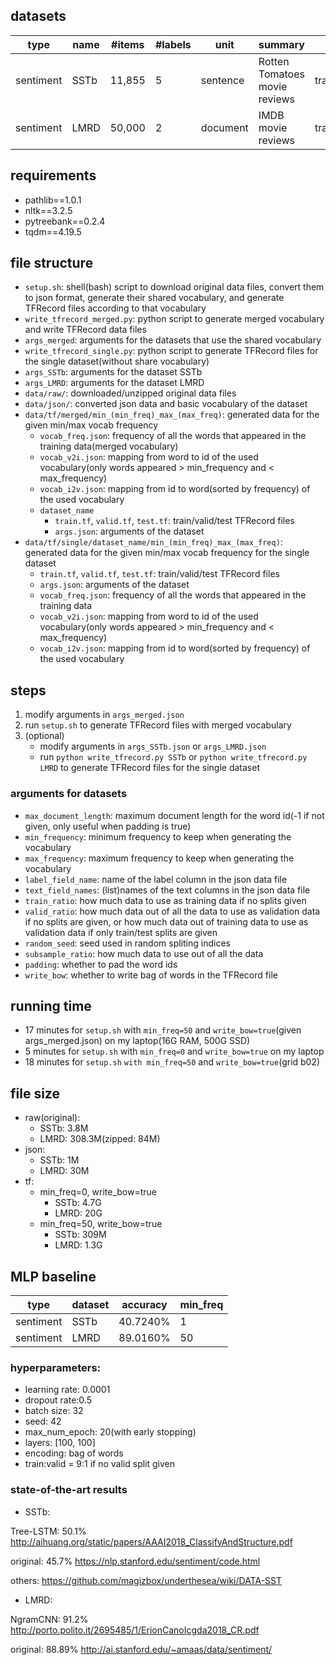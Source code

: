 ## datasets

type|name|#items|#labels|unit|summary|split
---|---|---|---|---|---|---
sentiment|SSTb|11,855|5|sentence|Rotten Tomatoes movie reviews|train:valid:test=8544:1101:2210
sentiment|LMRD|50,000|2|document|IMDB movie reviews|train:test=25,000:25,000

## requirements
- pathlib==1.0.1
- nltk==3.2.5
- pytreebank==0.2.4
- tqdm==4.19.5


## file structure
- `setup.sh`: shell(bash) script to download original data files, convert them to json format, generate their shared vocabulary, and generate TFRecord files according to that vocabulary
- `write_tfrecord_merged.py`: python script to generate merged vocabulary and write TFRecord data files
- `args_merged`: arguments for the datasets that use the shared vocabulary
- `write_tfrecord_single.py`: python script to generate TFRecord files for the single dataset(without share vocabulary)
- `args_SSTb`: arguments for the dataset SSTb
- `args_LMRD`: arguments for the dataset LMRD
- `data/raw/`: downloaded/unzipped original data files
- `data/json/`: converted json data and basic vocabulary of the dataset
- `data/tf/merged/min_(min_freq)_max_(max_freq)`: generated data for the given min/max vocab frequency
    - `vocab_freq.json`: frequency of all the words that appeared in the training data(merged vocabulary)
    - `vocab_v2i.json`: mapping from word to id of the used vocabulary(only words appeared > min_frequency and < max_frequency)
    - `vocab_i2v.json`: mapping from id to word(sorted by frequency) of the used vocabulary
    - `dataset_name`
        - `train.tf`, `valid.tf`, `test.tf`: train/valid/test TFRecord files
        - `args.json`: arguments of the dataset
- `data/tf/single/dataset_name/min_(min_freq)_max_(max_freq)`: generated data for the given min/max vocab frequency for the single dataset
    - `train.tf`, `valid.tf`, `test.tf`: train/valid/test TFRecord files
    - `args.json`: arguments of the dataset
    - `vocab_freq.json`: frequency of all the words that appeared in the training data
    - `vocab_v2i.json`: mapping from word to id of the used vocabulary(only words appeared > min_frequency and < max_frequency)
    - `vocab_i2v.json`: mapping from id to word(sorted by frequency) of the used vocabulary


## steps

1. modify arguments in `args_merged.json`
2. run `setup.sh` to generate TFRecord files with merged vocabulary
3. (optional)
    - modify arguments in `args_SSTb.json` or `args_LMRD.json`
    - run `python write_tfrecord.py SSTb` or `python write_tfrecord.py LMRD` to generate TFRecord files for the single dataset

### arguments for datasets
- `max_document_length`: maximum document length for the word id(-1 if not given, only useful when padding is true)
- `min_frequency`: minimum frequency to keep when generating the vocabulary
- `max_frequency`: maximum frequency to keep when generating the vocabulary
- `label_field_name`: name of the label column in the json data file
- `text_field_names`: (list)names of the text columns in the json data file
- `train_ratio`: how much data to use as training data if no splits given
- `valid_ratio`: how much data out of all the data to use as validation data if no splits are given, or how much data out of training data to use as validation data if only train/test splits are given
- `random_seed`: seed used in random spliting indices
- `subsample_ratio`: how much data to use out of all the data
- `padding`: whether to pad the word ids
- `write_bow`: whether to write bag of words in the TFRecord file

## running time
- 17 minutes for `setup.sh` with `min_freq=50` and `write_bow=true`(given
args_merged.json) on my laptop(16G RAM, 500G SSD)
- 5 minutes for `setup.sh` with `min_freq=0` and `write_bow=true` on my laptop
- 18 minutes for `setup.sh` `with min_freq=50` and `write_bow=true`(grid b02)

## file size
- raw(original):
    - SSTb: 3.8M
    - LMRD: 308.3M(zipped: 84M)
- json:
    - SSTb: 1M
    - LMRD: 30M
- tf:
    - min_freq=0, write_bow=true
        - SSTb: 4.7G
        - LMRD: 20G
    - min_freq=50, write_bow=true
        - SSTb: 309M
        - LMRD: 1.3G


## MLP baseline
type|dataset|accuracy|min_freq
---|---|---|---
sentiment|SSTb|40.7240%|1
sentiment|LMRD|89.0160%|50

### hyperparameters:
- learning rate: 0.0001
- dropout rate:0.5
- batch size: 32
- seed: 42
- max_num_epoch: 20(with early stopping)
- layers: [100, 100]
- encoding: bag of words
- train:valid = 9:1 if no valid split given

### state-of-the-art results

- SSTb:

Tree-LSTM: 50.1%
http://aihuang.org/static/papers/AAAI2018_ClassifyAndStructure.pdf

original: 45.7%
https://nlp.stanford.edu/sentiment/code.html

others:
https://github.com/magizbox/underthesea/wiki/DATA-SST

- LMRD:

NgramCNN: 91.2%
http://porto.polito.it/2695485/1/ErionCanoIcgda2018_CR.pdf

original: 88.89%
http://ai.stanford.edu/~amaas/data/sentiment/

